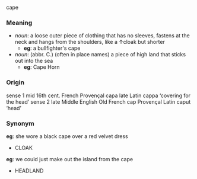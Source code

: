 cape
### Meaning
+ _noun_:  a loose outer piece of clothing that has no sleeves, fastens at the neck and hangs from the shoulders, like a ↑cloak but shorter
	+ __eg__: a bullfighter's cape
+ _noun_:  (abbr. C.) (often in place names) a piece of high land that sticks out into the sea
	+ __eg__: Cape Horn

### Origin

sense 1 mid 16th cent. French Provençal capa late Latin cappa ‘covering for the head’
sense 2 late Middle English Old French cap Provençal Latin caput ‘head’

### Synonym

__eg__: she wore a black cape over a red velvet dress

+ CLOAK

__eg__: we could just make out the island from the cape

+ HEADLAND



